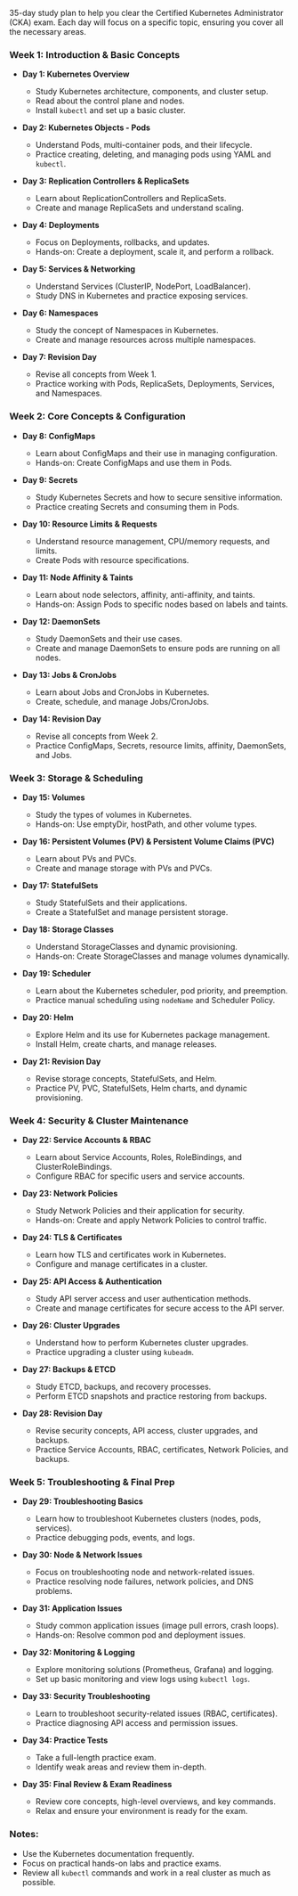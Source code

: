 35-day study plan to help you clear the Certified Kubernetes Administrator (CKA) exam. Each day will focus on a specific topic, ensuring you cover all the necessary areas.

### Week 1: Introduction & Basic Concepts
- **Day 1: Kubernetes Overview**
  - Study Kubernetes architecture, components, and cluster setup.
  - Read about the control plane and nodes.
  - Install `kubectl` and set up a basic cluster.

- **Day 2: Kubernetes Objects - Pods**
  - Understand Pods, multi-container pods, and their lifecycle.
  - Practice creating, deleting, and managing pods using YAML and `kubectl`.

- **Day 3: Replication Controllers & ReplicaSets**
  - Learn about ReplicationControllers and ReplicaSets.
  - Create and manage ReplicaSets and understand scaling.

- **Day 4: Deployments**
  - Focus on Deployments, rollbacks, and updates.
  - Hands-on: Create a deployment, scale it, and perform a rollback.

- **Day 5: Services & Networking**
  - Understand Services (ClusterIP, NodePort, LoadBalancer).
  - Study DNS in Kubernetes and practice exposing services.

- **Day 6: Namespaces**
  - Study the concept of Namespaces in Kubernetes.
  - Create and manage resources across multiple namespaces.

- **Day 7: Revision Day**
  - Revise all concepts from Week 1.
  - Practice working with Pods, ReplicaSets, Deployments, Services, and Namespaces.

### Week 2: Core Concepts & Configuration
- **Day 8: ConfigMaps**
  - Learn about ConfigMaps and their use in managing configuration.
  - Hands-on: Create ConfigMaps and use them in Pods.

- **Day 9: Secrets**
  - Study Kubernetes Secrets and how to secure sensitive information.
  - Practice creating Secrets and consuming them in Pods.

- **Day 10: Resource Limits & Requests**
  - Understand resource management, CPU/memory requests, and limits.
  - Create Pods with resource specifications.

- **Day 11: Node Affinity & Taints**
  - Learn about node selectors, affinity, anti-affinity, and taints.
  - Hands-on: Assign Pods to specific nodes based on labels and taints.

- **Day 12: DaemonSets**
  - Study DaemonSets and their use cases.
  - Create and manage DaemonSets to ensure pods are running on all nodes.

- **Day 13: Jobs & CronJobs**
  - Learn about Jobs and CronJobs in Kubernetes.
  - Create, schedule, and manage Jobs/CronJobs.

- **Day 14: Revision Day**
  - Revise all concepts from Week 2.
  - Practice ConfigMaps, Secrets, resource limits, affinity, DaemonSets, and Jobs.

### Week 3: Storage & Scheduling
- **Day 15: Volumes**
  - Study the types of volumes in Kubernetes.
  - Hands-on: Use emptyDir, hostPath, and other volume types.

- **Day 16: Persistent Volumes (PV) & Persistent Volume Claims (PVC)**
  - Learn about PVs and PVCs.
  - Create and manage storage with PVs and PVCs.

- **Day 17: StatefulSets**
  - Study StatefulSets and their applications.
  - Create a StatefulSet and manage persistent storage.

- **Day 18: Storage Classes**
  - Understand StorageClasses and dynamic provisioning.
  - Hands-on: Create StorageClasses and manage volumes dynamically.

- **Day 19: Scheduler**
  - Learn about the Kubernetes scheduler, pod priority, and preemption.
  - Practice manual scheduling using `nodeName` and Scheduler Policy.

- **Day 20: Helm**
  - Explore Helm and its use for Kubernetes package management.
  - Install Helm, create charts, and manage releases.

- **Day 21: Revision Day**
  - Revise storage concepts, StatefulSets, and Helm.
  - Practice PV, PVC, StatefulSets, Helm charts, and dynamic provisioning.

### Week 4: Security & Cluster Maintenance
- **Day 22: Service Accounts & RBAC**
  - Learn about Service Accounts, Roles, RoleBindings, and ClusterRoleBindings.
  - Configure RBAC for specific users and service accounts.

- **Day 23: Network Policies**
  - Study Network Policies and their application for security.
  - Hands-on: Create and apply Network Policies to control traffic.

- **Day 24: TLS & Certificates**
  - Learn how TLS and certificates work in Kubernetes.
  - Configure and manage certificates in a cluster.

- **Day 25: API Access & Authentication**
  - Study API server access and user authentication methods.
  - Create and manage certificates for secure access to the API server.

- **Day 26: Cluster Upgrades**
  - Understand how to perform Kubernetes cluster upgrades.
  - Practice upgrading a cluster using `kubeadm`.

- **Day 27: Backups & ETCD**
  - Study ETCD, backups, and recovery processes.
  - Perform ETCD snapshots and practice restoring from backups.

- **Day 28: Revision Day**
  - Revise security concepts, API access, cluster upgrades, and backups.
  - Practice Service Accounts, RBAC, certificates, Network Policies, and backups.

### Week 5: Troubleshooting & Final Prep
- **Day 29: Troubleshooting Basics**
  - Learn how to troubleshoot Kubernetes clusters (nodes, pods, services).
  - Practice debugging pods, events, and logs.

- **Day 30: Node & Network Issues**
  - Focus on troubleshooting node and network-related issues.
  - Practice resolving node failures, network policies, and DNS problems.

- **Day 31: Application Issues**
  - Study common application issues (image pull errors, crash loops).
  - Hands-on: Resolve common pod and deployment issues.

- **Day 32: Monitoring & Logging**
  - Explore monitoring solutions (Prometheus, Grafana) and logging.
  - Set up basic monitoring and view logs using `kubectl logs`.

- **Day 33: Security Troubleshooting**
  - Learn to troubleshoot security-related issues (RBAC, certificates).
  - Practice diagnosing API access and permission issues.

- **Day 34: Practice Tests**
  - Take a full-length practice exam.
  - Identify weak areas and review them in-depth.

- **Day 35: Final Review & Exam Readiness**
  - Review core concepts, high-level overviews, and key commands.
  - Relax and ensure your environment is ready for the exam.

### Notes:
- Use the Kubernetes documentation frequently.
- Focus on practical hands-on labs and practice exams.
- Review all `kubectl` commands and work in a real cluster as much as possible.
